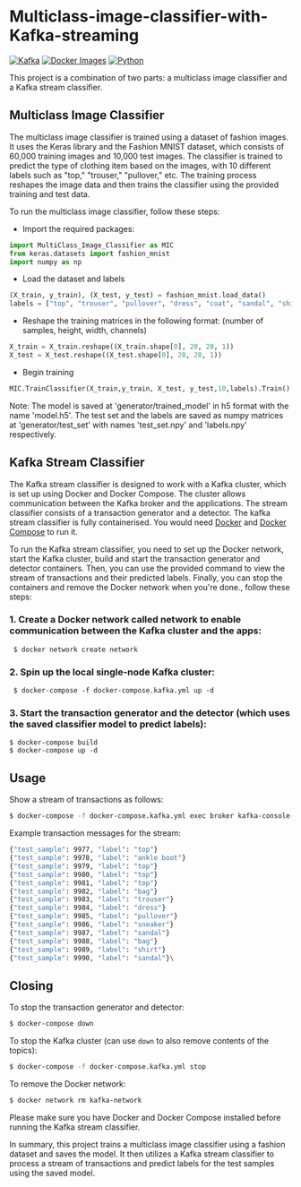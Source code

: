 # Multiclass-image-classifier-with-Kafka-streaming
[![Kafka](https://img.shields.io/badge/streaming_platform-kafka-black.svg?style=flat-square)](https://kafka.apache.org)
[![Docker Images](https://img.shields.io/badge/docker_images-confluent-orange.svg?style=flat-square)](https://github.com/confluentinc/cp-docker-images)
[![Python](https://img.shields.io/badge/python-3.5+-blue.svg?style=flat-square)](https://www.python.org)

This project is a combination of two parts: a multiclass image classifier and a Kafka stream classifier.

## Multiclass Image Classifier

The multiclass image classifier is trained using a dataset of fashion images. It uses the Keras library and the Fashion MNIST dataset, which consists of 60,000 training images and 10,000 test images. The classifier is trained to predict the type of clothing item based on the images, with 10 different labels such as "top," "trouser," "pullover," etc. The training process reshapes the image data and then trains the classifier using the provided training and test data.

To run the multiclass image classifier, follow these steps:

- Import the required packages:
```python
import MultiClass_Image_Classifier as MIC
from keras.datasets import fashion_mnist
import numpy as np
```

- Load the dataset and labels
```python
(X_train, y_train), (X_test, y_test) = fashion_mnist.load_data()
labels = ["top", "trouser", "pullover", "dress", "coat", "sandal", "shirt", "sneaker", "bag", "ankle boot"]
```
- Reshape the training matrices in the following format: (number of samples, height, width, channels)
```python
X_train = X_train.reshape((X_train.shape[0], 28, 28, 1))
X_test = X_test.reshape((X_test.shape[0], 28, 28, 1)) 
```
- Begin training
```python
MIC.TrainClassifier(X_train,y_train, X_test, y_test,10,labels).Train()
```
Note: The model is saved at 'generator/trained_model' in h5 format with the name 'model.h5'. The test set and the labels are saved as numpy matrices at 'generator/test_set' with names 'test_set.npy' and 'labels.npy' respectively.

## Kafka Stream Classifier
The Kafka stream classifier is designed to work with a Kafka cluster, which is set up using Docker and Docker Compose. The cluster allows communication between the Kafka broker and the applications. The stream classifier consists of a transaction generator and a detector. The kafka stream classifier is fully containerised. You would need [Docker](https://docs.docker.com/install/) and [Docker Compose](https://docs.docker.com/compose/) to run it.

To run the Kafka stream classifier, you need to set up the Docker network, start the Kafka cluster, build and start the transaction generator and detector containers. Then, you can use the provided command to view the stream of transactions and their predicted labels. Finally, you can stop the containers and remove the Docker network when you're done., follow these steps:

### 1. Create a Docker network called network to enable communication between the Kafka cluster and the apps:

     $ docker network create network

### 2. Spin up the local single-node Kafka cluster:
     
     $ docker-compose -f docker-compose.kafka.yml up -d
    
### 3. Start the transaction generator and the detector (which uses the saved classifier model to predict labels):

    $ docker-compose build
    $ docker-compose up -d

## Usage

Show a stream of transactions as follows:

```bash
$ docker-compose -f docker-compose.kafka.yml exec broker kafka-console-consumer --bootstrap-server localhost:9092 --topic queueing.transaction
```

Example transaction messages for the stream:

```bash
{"test_sample": 9977, "label": "top"}
{"test_sample": 9978, "label": "ankle boot"}
{"test_sample": 9979, "label": "top"}
{"test_sample": 9980, "label": "top"}
{"test_sample": 9981, "label": "top"}
{"test_sample": 9982, "label": "bag"}
{"test_sample": 9983, "label": "trouser"}
{"test_sample": 9984, "label": "dress"}
{"test_sample": 9985, "label": "pullover"}
{"test_sample": 9986, "label": "sneaker"}
{"test_sample": 9987, "label": "sandal"}
{"test_sample": 9988, "label": "bag"}
{"test_sample": 9989, "label": "shirt"}
{"test_sample": 9990, "label": "sandal"}\
```
## Closing

To stop the transaction generator and detector:

```bash
$ docker-compose down
```

To stop the Kafka cluster (can use `down` to also remove contents of the topics):

```bash
$ docker-compose -f docker-compose.kafka.yml stop
```

To remove the Docker network:

```bash
$ docker network rm kafka-network
```
Please make sure you have Docker and Docker Compose installed before running the Kafka stream classifier.

In summary, this project trains a multiclass image classifier using a fashion dataset and saves the model. It then utilizes a Kafka stream classifier to process a stream of transactions and predict labels for the test samples using the saved model.
